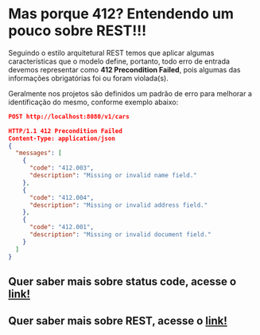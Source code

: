 # Mas porque 412? Entendendo um pouco sobre REST!!!

Seguindo o estilo arquitetural REST temos que aplicar algumas características que o modelo define, portanto, todo erro 
de entrada devemos representar como **412 Precondition Failed**, pois algumas das informações obrigatórias foi ou 
foram violada(s).

Geralmente nos projetos são definidos um padrão de erro para melhorar a identificação do mesmo, conforme exemplo abaixo:

```json
POST http://localhost:8080/v1/cars

HTTP/1.1 412 Precondition Failed
Content-Type: application/json
{
  "messages": [
    {
      "code": "412.003",
      "description": "Missing or invalid name field."
    },
    {
      "code": "412.004",
      "description": "Missing or invalid address field."
    },
    {
      "code": "412.001",
      "description": "Missing or invalid document field."
    }
  ]
}
```

## Quer saber mais sobre status code, acesse o [link!](../informacao_suporte/rest-status.md)

## Quer saber mais sobre REST, acesse o [link!](https://restfulapi.net/)